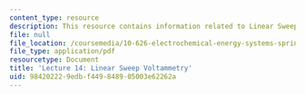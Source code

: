 ```yaml
---
content_type: resource
description: This resource contains information related to Linear Sweep Voltammetry.
file: null
file_location: /coursemedia/10-626-electrochemical-energy-systems-spring-2014/984202229edbf449848905003e62262a_MIT10_626_S14_Lec14_HW6.pdf
file_type: application/pdf
resourcetype: Document
title: 'Lecture 14: Linear Sweep Voltammetry'
uid: 98420222-9edb-f449-8489-05003e62262a
---
```

